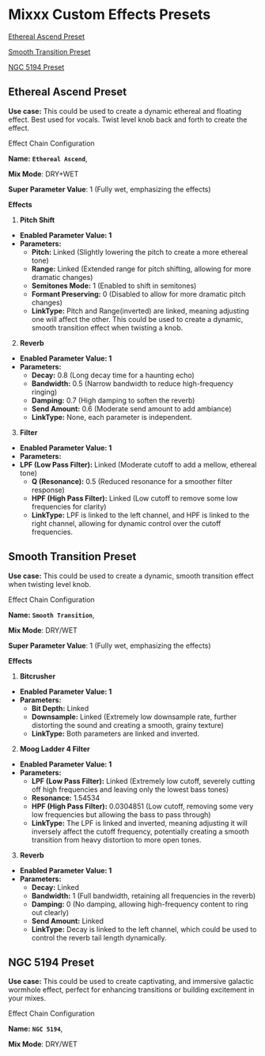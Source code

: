 # Mixxx Custom Effects Presets
[Ethereal Ascend Preset](#ethereal-ascend-preset)

[Smooth Transition Preset](#smooth-transition-preset)

[NGC 5194 Preset](#ngc-5194-preset)

## Ethereal Ascend Preset

**Use case:**  This could be used to create a dynamic ethereal and floating effect. Best used for vocals. Twist level knob back and forth to create the effect. 

Effect Chain Configuration

**Name:** **`Ethereal Ascend`**, 

**Mix Mode**: DRY+WET

**Super Parameter Value**: 1 (Fully wet, emphasizing the effects)


**Effects**
1. **Pitch Shift**
- **Enabled Parameter Value: 1**
- **Parameters:**
   - **Pitch:** Linked (Slightly lowering the pitch to create a more ethereal tone) 
   - **Range:** Linked (Extended range for pitch shifting, allowing for more dramatic changes) 
   - **Semitones Mode:** 1 (Enabled to shift in semitones) 
   - **Formant Preserving:** 0 (Disabled to allow for more dramatic pitch changes) 
   - **LinkType:** Pitch and Range(inverted) are linked, meaning adjusting one will affect the other. This could be used to create a dynamic, smooth transition effect when twisting a knob. 

2. **Reverb**
- **Enabled Parameter Value: 1**
- **Parameters:** 
   - **Decay:** 0.8 (Long decay time for a haunting echo) 
   - **Bandwidth:** 0.5 (Narrow bandwidth to reduce high-frequency ringing) 
   - **Damping:** 0.7 (High damping to soften the reverb) 
   - **Send Amount:** 0.6 (Moderate send amount to add ambiance) 
   - **LinkType:** None, each parameter is independent. 

3. **Filter**
- **Enabled Parameter Value: 1** 
- **Parameters:** 
- **LPF (Low Pass Filter):** Linked (Moderate cutoff to add a mellow, ethereal tone) 
   - **Q (Resonance):** 0.5 (Reduced resonance for a smoother filter response) 
   - **HPF (High Pass Filter):** Linked (Low cutoff to remove some low frequencies for clarity) 
   - **LinkType:** LPF is linked to the left channel, and HPF is linked to the right channel, allowing for dynamic control over the cutoff frequencies.

 ## Smooth Transition Preset

**Use case:**  This could be used to create a dynamic, smooth transition effect when twisting level knob. 

Effect Chain Configuration

**Name:** **`Smooth Transition`**, 

**Mix Mode**: DRY/WET

**Super Parameter Value**: 1 (Fully wet, emphasizing the effects)

**Effects**
1. **Bitcrusher**
- **Enabled Parameter Value: 1** 
- **Parameters:** 
   - **Bit Depth:** Linked
   - **Downsample:** Linked (Extremely low downsample rate, further distorting the sound and creating a smooth, grainy texture) 
   - **LinkType:** Both parameters are linked and inverted.
2. **Moog Ladder 4 Filter**
- **Enabled Parameter Value: 1**
- **Parameters:** 
   - **LPF (Low Pass Filter):** Linked (Extremely low cutoff, severely cutting off high frequencies and leaving only the lowest bass tones) 
   - **Resonance:** 1.54534 
   - **HPF (High Pass Filter):** 0.0304851 (Low cutoff, removing some very low frequencies but allowing the bass to pass through) 
   - **LinkType:** The LPF is linked and inverted, meaning adjusting it will inversely affect the cutoff frequency, potentially creating a smooth transition from heavy distortion to more open tones. 
3. **Reverb**
- **Enabled Parameter Value: 1**
- **Parameters:** 
   - **Decay:** Linked 
   - **Bandwidth:** 1 (Full bandwidth, retaining all frequencies in the reverb) 
   - **Damping:** 0 (No damping, allowing high-frequency content to ring out clearly) 
   - **Send Amount:** Linked 
   - **LinkType:** Decay is linked to the left channel, which could be used to control the reverb tail length dynamically.

 ## NGC 5194 Preset

**Use case:**  This could be used to create captivating, and immersive galactic wormhole effect, perfect for enhancing transitions or building excitement in your mixes.

Effect Chain Configuration

**Name:** **`NGC 5194`**, 

**Mix Mode**: DRY/WET
